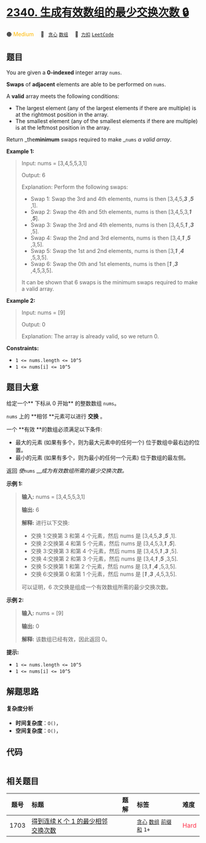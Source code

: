# [2340. 生成有效数组的最少交换次数 🔒](https://2xiao.github.io/leetcode-js/problem/2340.html)

🟠 <font color=#ffb800>Medium</font>&emsp; 🔖&ensp; [`贪心`](/tag/greedy.md) [`数组`](/tag/array.md)&emsp; 🔗&ensp;[`力扣`](https://leetcode.cn/problems/minimum-adjacent-swaps-to-make-a-valid-array) [`LeetCode`](https://leetcode.com/problems/minimum-adjacent-swaps-to-make-a-valid-array)

## 题目

You are given a **0-indexed** integer array `nums`.

**Swaps** of **adjacent** elements are able to be performed on `nums`.

A **valid** array meets the following conditions:

  * The largest element (any of the largest elements if there are multiple) is at the rightmost position in the array.
  * The smallest element (any of the smallest elements if there are multiple) is at the leftmost position in the array.

Return _the**minimum** swaps required to make _`nums` _a valid array_.



**Example 1:**

> Input: nums = [3,4,5,5,3,1]
> 
> Output: 6
> 
> Explanation: Perform the following swaps:
> - Swap 1: Swap the 3rd and 4th elements, nums is then [3,4,5,_**3**_ ,_**5**_ ,1].
> - Swap 2: Swap the 4th and 5th elements, nums is then [3,4,5,3,_**1**_ ,_**5**_].
> - Swap 3: Swap the 3rd and 4th elements, nums is then [3,4,5,_**1**_ ,_**3**_ ,5].
> - Swap 4: Swap the 2nd and 3rd elements, nums is then [3,4,_**1**_ ,_**5**_ ,3,5].
> - Swap 5: Swap the 1st and 2nd elements, nums is then [3,_**1**_ ,_**4**_ ,5,3,5].
> - Swap 6: Swap the 0th and 1st elements, nums is then [_**1**_ ,_**3**_ ,4,5,3,5].
> 
> It can be shown that 6 swaps is the minimum swaps required to make a valid array.

**Example 2:**

> Input: nums = [9]
> 
> Output: 0
> 
> Explanation: The array is already valid, so we return 0.

**Constraints:**

  * `1 <= nums.length <= 10^5`
  * `1 <= nums[i] <= 10^5`


## 题目大意

给定一个**  下标从 0 开始** 的整数数组 `nums`。

`nums` 上的 **相邻  **元素可以进行 **交换** 。

一个 **有效  **的数组必须满足以下条件:

  * 最大的元素 (如果有多个，则为最大元素中的任何一个) 位于数组中最右边的位置。
  * 最小的元素 (如果有多个，则为最小的任何一个元素) 位于数组的最左侧。

返回 _使_`nums` ___成为有效数组所需的最少交换次数。_



**示例 1:**

> 
> 
> 
> 
> 
> **输入:** nums = [3,4,5,5,3,1]
> 
> **输出:** 6
> 
> **解释:** 进行以下交换:
> - 交换 1:交换第 3 和第 4 个元素，然后 nums 是 [3,4,5,_**3**_ ,_**5**_ ,1].
> - 交换 2:交换第 4 和第 5 个元素，然后 nums 是 [3,4,5,3,_**1**_ ,_**5**_].
> - 交换 3:交换第 3 和第 4 个元素，然后 nums 是  [3,4,5,_**1**_ ,_**3**_ ,5].
> - 交换 4:交换第 2 和第 3 个元素，然后 nums 是  [3,4,_**1**_ ,_**5**_ ,3,5].
> - 交换 5:交换第 1 和第 2 个元素，然后 nums 是  [3,_**1**_ ,_**4**_ ,5,3,5].
> - 交换 6:交换第 0 和第 1 个元素，然后 nums 是  [_**1**_ ,_**3**_ ,4,5,3,5].
> 
> 可以证明，6 次交换是组成一个有效数组所需的最少交换次数。
> 
> 

**示例 2:**

> 
> 
> 
> 
> 
> **输入:** nums = [9]
> 
> **输出:** 0
> 
> **解释:** 该数组已经有效，因此返回 0。



**提示:**

  * `1 <= nums.length <= 10^5`
  * `1 <= nums[i] <= 10^5`


## 解题思路

#### 复杂度分析

- **时间复杂度**：`O()`，
- **空间复杂度**：`O()`，

## 代码

```javascript

```

## 相关题目

<!-- prettier-ignore -->
| 题号 | 标题 | 题解 | 标签 | 难度 |
| :------: | :------ | :------: | :------ | :------ |
| 1703 | [得到连续 K 个 1 的最少相邻交换次数](https://leetcode.com/problems/minimum-adjacent-swaps-for-k-consecutive-ones) |  |  [`贪心`](/tag/greedy.md) [`数组`](/tag/array.md) [`前缀和`](/tag/prefix-sum.md) `1+` | <font color=#ff334b>Hard</font> |